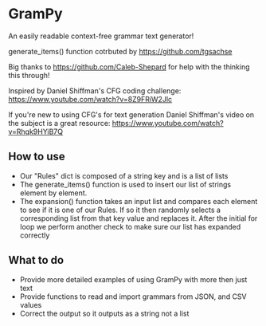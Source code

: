 # GramPy

An easily readable context-free grammar text generator!


generate_items() function cotrbuted by https://github.com/tgsachse

Big thanks to https://github.com/Caleb-Shepard for help with the thinking this through!

Inspired by Daniel Shiffman's CFG coding challenge: https://www.youtube.com/watch?v=8Z9FRiW2Jlc

If you're new to using CFG's for text generation Daniel Shiffman's video on the subject is a great resource: https://www.youtube.com/watch?v=Rhqk9HYiB7Q

## How to use
* Our "Rules" dict is composed of a string key and is a list of lists
* The generate_items() function is used to insert our list of strings element by element. 
* The expansion() function takes an input list and compares each element to see if it is one of our Rules. If so it then randomly selects a corresponding list from that key value and replaces it. After the initial for loop we perform another check to make sure our list has expanded correctly


## What to do
* Provide more detailed examples of using GramPy with more then just text 
* Provide functions to read and import grammars from JSON, and CSV values
* Correct the output so it outputs as a string not a list
